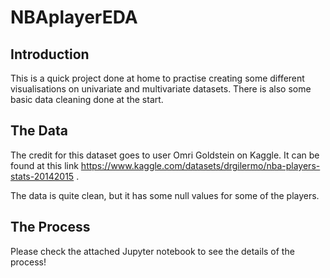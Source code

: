 # NBAplayerEDA
## Introduction
This is a quick project done at home to practise creating some different visualisations on univariate and multivariate datasets. There is also some basic data cleaning done at the start.

## The Data
The credit for this dataset goes to user Omri Goldstein on Kaggle. It can be found at this link https://www.kaggle.com/datasets/drgilermo/nba-players-stats-20142015 .

The data is quite clean, but it has some null values for some of the players.

## The Process
Please check the attached Jupyter notebook to see the details of the process!
